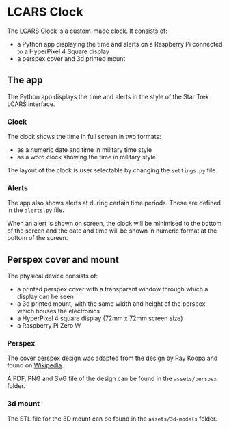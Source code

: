 # LCARS Clock

The LCARS Clock is a custom-made clock. It consists of:

- a Python app displaying the time and alerts on a Raspberry Pi connected to a HyperPixel 4 Square display
- a perspex cover and 3d printed mount

## The app

The Python app displays the time and alerts in the style of the Star Trek LCARS interface.

### Clock

The clock shows the time in full screen in two formats:

- as a numeric date and time in military time style
- as a word clock showing the time in military style

The layout of the clock is user selectable by changing the `settings.py` file.

### Alerts

The app also shows alerts at during certain time periods. These are defined in the `alerts.py` file.

When an alert is shown on screen, the clock will be minimised to the bottom of the screen and the date and time will be shown in numeric format at the bottom of the screen.

## Perspex cover and mount

The physical device consists of:

- a printed perspex cover with a transparent window through which a display can be seen
- a 3d printed mount, with the same width and height of the perspex, which houses the electronics
- a HyperPixel 4 square display (72mm x 72mm screen size)
- a Raspberry Pi Zero W

### Perspex

The cover perspex design was adapted from the design by Ray Koopa and found on [Wikipedia](https://en.wikipedia.org/wiki/LCARS#/media/File:Lcars_wallpaper.svg).

A PDF, PNG and SVG file of the design can be found in the `assets/perspex` folder.

### 3d mount

The STL file for the 3D mount can be found in the `assets/3d-models` folder.